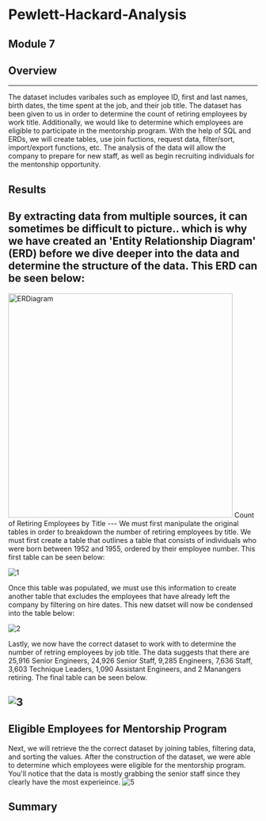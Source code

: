 # Pewlett-Hackard-Analysis
Module 7
---
## Overview
---
The dataset includes varibales such as employee ID, first and last names, birth dates, the time spent at the job, and their job title. The dataset has been given to us in order to determine the count of retiring employees by work title. Additionally, we would like to determine which employees are eligible to participate in the mentorship program. With the help of SQL and ERDs, we will create tables, use join fuctions, request data, filter/sort, import/export functions, etc. The analysis of the data will allow the company to prepare for new staff, as well as begin recruiting individuals for the mentonship opportunity.
## Results
By extracting data from multiple sources, it can sometimes be difficult to picture.. which is why we have created an 'Entity Relationship Diagram' (ERD) before we dive deeper into the data and determine the structure of the data. This ERD can be seen below:
---
<img width="453" alt="ERDiagram" src="https://user-images.githubusercontent.com/119131202/214702749-3107fe0f-f203-45bd-aa32-61f2e45fafa9.png">
Count of Retiring Employees by Title
---
We must first manipulate the original tables in order to breakdown the number of retiring employees by title. We must first create a table that outlines a table that consists of individuals who were born between 1952 and 1955, ordered by their employee number. This first table can be seen below:

![1](https://user-images.githubusercontent.com/119131202/214705806-b763f73c-8f8c-4387-a98a-ffeb4e3c59e7.png)

Once this table was populated, we must use this information to create another table that excludes the employees that have already left the company by filtering on hire dates. This new datset will now be condensed into the table below:

![2](https://user-images.githubusercontent.com/119131202/214705841-a958df05-5da6-479e-b36a-bce559d8c22c.png)

Lastly, we now have the correct dataset to work with to determine the number of retring employees by job title. The data suggests that there are 25,916 Senior Engineers, 24,926 Senior Staff, 9,285 Engineers, 7,636 Staff, 3,603 Technique Leaders, 1,090 Assistant Engineers, and 2 Manangers retiring. The final table can be seen below.

![3](https://user-images.githubusercontent.com/119131202/214705863-ff82f2d1-4b15-4a62-8c14-28910ea5d814.png)
---
Eligible Employees for Mentorship Program
---
Next, we will retrieve the the correct dataset by joining tables, filtering data, and sorting the values. After the construction of the dataset, we were able to determine which employees were eligible for the mentorship program. You'll notice that the data is mostly grabbing the senior staff since they clearly have the most experieince.
![5](https://user-images.githubusercontent.com/119131202/214707354-fbf13287-eb2d-4748-a544-47a64ab2872b.PNG)

## Summary
